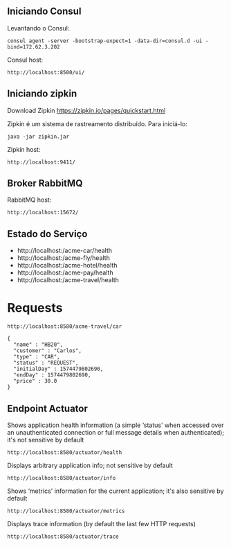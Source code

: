 

## Iniciando Consul

Levantando o Consul:
    
    consul agent -server -bootstrap-expect=1 -data-dir=consul.d -ui -bind=172.62.3.202
    
Consul host:

    http://localhost:8500/ui/

## Iniciando zipkin

Download Zipkin
https://zipkin.io/pages/quickstart.html

Zipkin é um sistema de rastreamento distribuído. Para iniciá-lo:


    java -jar zipkin.jar


Zipkin host:

    http://localhost:9411/


## Broker RabbitMQ


RabbitMQ host:

    http://localhost:15672/

## Estado do Serviço

- http://localhost:<port>/acme-car/health
- http://localhost:<port>/acme-fly/health
- http://localhost:<port>/acme-hotel/health
- http://localhost:<port>/acme-pay/health
- http://localhost:<port>/acme-travel/health


# Requests

    http://localhost:8580/acme-travel/car
    
    {
      "name" : "HB20",
      "customer" : "Carlos",
      "type" : "CAR",
      "status" : "REQUEST",
      "initialDay" : 1574479802690,
      "endDay" : 1574479802690,
      "price" : 30.0
    }


## Endpoint Actuator

Shows application health information (a simple ‘status' when accessed over an unauthenticated connection or full message details when authenticated); it's not sensitive by default

    http://localhost:8580/actuator/health
 
Displays arbitrary application info; not sensitive by default
   
    http://localhost:8580/actuator/info

Shows ‘metrics' information for the current application; it's also sensitive by default

    http://localhost:8580/actuator/metrics

Displays trace information (by default the last few HTTP requests)

    http://localhost:8580/actuator/trace
    
